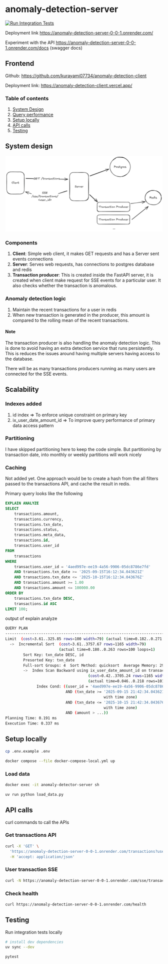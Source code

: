# anomaly-detection-server

[![Run Integration Tests](https://github.com/kurayami07734/anomaly-detection-server/actions/workflows/main.yml/badge.svg)](https://github.com/kurayami07734/anomaly-detection-server/actions/workflows/main.yml)

Deployment link https://anomaly-detection-server-0-0-1.onrender.com/

Experiment with the API https://anomaly-detection-server-0-0-1.onrender.com/docs (swagger docs)

## Frontend

Github: https://github.com/kurayami07734/anomaly-detection-client

Deployment link: https://anomaly-detection-client.vercel.app/

### Table of contents

1. [System Design](#system-design)
2. [Query performance](#query-performance)
3. [Setup locally](#setup-locally)
4. [API calls](#api-calls)
5. [Testing](#testing)


## System design

![Architecture diagram](./anomaly-detection-system-design.png)


### Components

1. **Client**: Simple web client, it makes GET requests and has a Server sent events connections
2. **Server**: Serves web requests, has connections to postgres database and redis
3. **Transaction producer**: This is created inside the FastAPI server, it is created when client make request for SSE events for a particular user.
     It also checks whether the transaction is anomalous. 


### Anomaly detection logic

1. Maintain the recent transactions for a user in redis
2. When new transaction is generated in the producer, this amount is compared to the rolling mean of the recent transactions.

#### Note

The transaction producer is also handling the anomaly detection logic. This is done to avoid having an extra detection service that runs persistently.
This is reduces the issues around having multiple servers having access to the database.

There will be as many transactions producers running as many users are connected for the SSE events.

## Scalability 

### Indexes added
1. id index => To enforce unique constraint on primary key
2. ix_user_date_amount_id => To improve query performance of primary data access pattern

### Partitioning

I have skipped partitioning here to keep the code simple.
But partitioning by transaction date, into monthly or weekly partitions will work nicely

### Caching 

Not added yet. One approach would be to create a hash from the all filters passed to the transactions API, and cache the result in redis.


Primary query looks like the following

```sql
EXPLAIN ANALYZE
SELECT
    transactions.amount,
    transactions.currency,
    transactions.txn_date,
    transactions.status,
    transactions.meta_data,
    transactions.id,
    transactions.user_id
FROM
    transactions
WHERE
    transactions.user_id = '4aed997e-ee19-4a56-9906-05dc8786e7fd'
    AND transactions.txn_date >= '2025-09-15T16:12:34.043621Z'
    AND transactions.txn_date <= '2025-10-15T16:12:34.043676Z'
    AND transactions.amount >= 1.00
    AND transactions.amount <= 100000.00
ORDER BY
    transactions.txn_date DESC,
    transactions.id ASC
LIMIT 100;
```

output of explain analyze

```bash
QUERY PLAN
--------------------------------------------------------------------------------------------------
Limit  (cost=3.61..325.85 rows=100 width=79) (actual time=0.182..0.271 rows=100 loops=1)
  ->  Incremental Sort  (cost=3.61..3757.67 rows=1165 width=79) 
                        (actual time=0.180..0.263 rows=100 loops=1)
        Sort Key: txn_date DESC, id
        Presorted Key: txn_date
        Full-sort Groups: 4  Sort Method: quicksort  Average Memory: 29kB  Peak Memory: 29kB
        ->  Index Scan Backward using ix_user_date_amount_id on transactions 
                                     (cost=0.42..3705.24 rows=1165 width=79) 
                                     (actual time=0.046..0.218 rows=101 loops=1)
              Index Cond: ((user_id = '4aed997e-ee19-4a56-9906-05dc8786e7fd'::uuid) 
                           AND (txn_date >= '2025-09-15 21:42:34.043621+05:30'::timestamp 
                                            with time zone) 
                           AND (txn_date <= '2025-10-15 21:42:34.043676+05:30'::timestamp 
                                            with time zone) 
                           AND (amount > ...))
Planning Time: 0.191 ms
Execution Time: 0.337 ms
```

## Setup locally

```bash
cp .env.example .env
```

```bash
docker compose --file docker-compose-local.yml up
```


### Load data

```bash
docker exec -it anomaly-detector-server sh
```

```bash
uv run python load_data.py
```


## API calls

curl commands to call the APIs

### Get transactions API

```bash
curl -X 'GET' \
  'https://anomaly-detection-server-0-0-1.onrender.com/transactions?user_id=35e1757d-a92a-4f07-a2ae-c13b81fd5581&from_date=2025-09-17T03%3A33%3A09.262961Z&to_date=2025-10-17T03%3A33%3A09.263008Z&min_amount=0.00&max_amount=10000000000.00&limit=100' \
  -H 'accept: application/json'
```

### User transaction SSE

```bash
curl -N https://anomaly-detection-server-0-0-1.onrender.com/sse/transactions/<user_id>
```

### Check health

```bash
curl https://anomaly-detection-server-0-0-1.onrender.com/health
```

## Testing

Run integration tests locally

```bash
# install dev dependencies
uv sync --dev
```

```bash
pytest
```